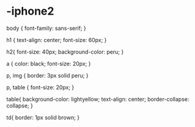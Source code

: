 # -iphone2
body {
    font-family: sans-serif;
}

h1 {
    text-align: center;
    font-size: 60px;
}

h2{
    font-size: 40px;
    background-color: peru;
}

a {
    color: black;
    font-size: 20px;
}

p, img {
    border: 3px solid peru;
}

p, table {
    font-size: 20px;
}

table{
    background-color: lightyellow;
    text-align: center;
    border-collapse: collapse;
}

td{
    border: 1px solid brown;
}
